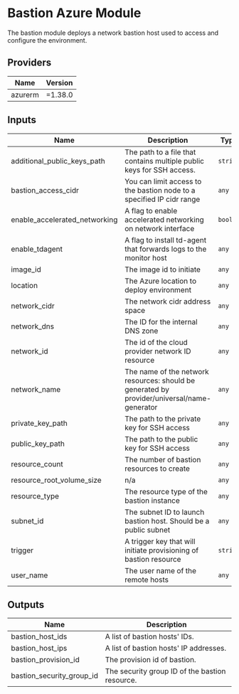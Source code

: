 # Bastion Azure Module

The bastion module deploys a network bastion host used to access and configure the environment.

## Providers

| Name    | Version |
| ------- | ------- |
| azurerm | =1.38.0 |

## Inputs

| Name                          | Description                                                                                 | Type     | Default | Required |
| ----------------------------- | ------------------------------------------------------------------------------------------- | -------- | ------- | :------: |
| additional_public_keys_path   | The path to a file that contains multiple public keys for SSH access.                       | `string` | `""`    |    no    |
| bastion_access_cidr           | You can limit access to the bastion node to a specified IP cidr range                       | `any`    | n/a     |   yes    |
| enable_accelerated_networking | A flag to enable accelerated networking on network interface                                | `bool`   | `false` |    no    |
| enable_tdagent                | A flag to install td-agent that forwards logs to the monitor host                           | `any`    | n/a     |   yes    |
| image_id                      | The image id to initiate                                                                    | `any`    | n/a     |   yes    |
| location                      | The Azure location to deploy environment                                                    | `any`    | n/a     |   yes    |
| network_cidr                  | The network cidr address space                                                              | `any`    | n/a     |   yes    |
| network_dns                   | The ID for the internal DNS zone                                                            | `any`    | n/a     |   yes    |
| network_id                    | The id of the cloud provider network ID resource                                            | `any`    | n/a     |   yes    |
| network_name                  | The name of the network resources: should be generated by provider/universal/name-generator | `any`    | n/a     |   yes    |
| private_key_path              | The path to the private key for SSH access                                                  | `any`    | n/a     |   yes    |
| public_key_path               | The path to the public key for SSH access                                                   | `any`    | n/a     |   yes    |
| resource_count                | The number of bastion resources to create                                                   | `any`    | n/a     |   yes    |
| resource_root_volume_size     | n/a                                                                                         | `any`    | n/a     |   yes    |
| resource_type                 | The resource type of the bastion instance                                                   | `any`    | n/a     |   yes    |
| subnet_id                     | The subnet ID to launch bastion host. Should be a public subnet                             | `any`    | n/a     |   yes    |
| trigger                       | A trigger key that will initiate provisioning of bastion resource                           | `string` | `""`    |    no    |
| user_name                     | The user name of the remote hosts                                                           | `any`    | n/a     |   yes    |

## Outputs

| Name                      | Description                                    |
| ------------------------- | ---------------------------------------------- |
| bastion_host_ids          | A list of bastion hosts' IDs.                  |
| bastion_host_ips          | A list of bastion hosts' IP addresses.         |
| bastion_provision_id      | The provision id of bastion.                   |
| bastion_security_group_id | The security group ID of the bastion resource. |
